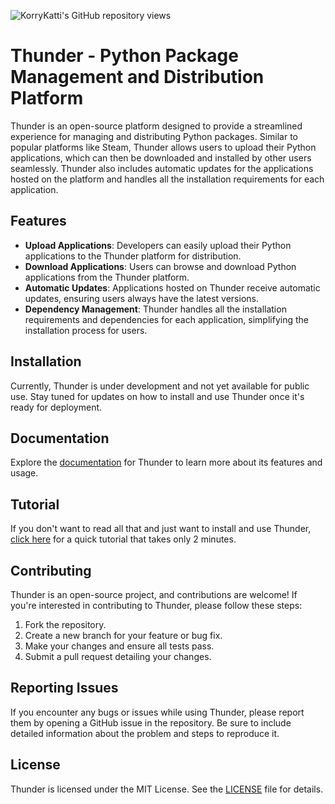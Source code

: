 ![KorryKatti's GitHub repository views](https://komarev.com/ghpvc/?username=KorryKatti&label=Repo+Views&color=brightgreen)


# Thunder - Python Package Management and Distribution Platform

Thunder is an open-source platform designed to provide a streamlined experience for managing and distributing Python packages. Similar to popular platforms like Steam, Thunder allows users to upload their Python applications, which can then be downloaded and installed by other users seamlessly. Thunder also includes automatic updates for the applications hosted on the platform and handles all the installation requirements for each application.

## Features

- **Upload Applications**: Developers can easily upload their Python applications to the Thunder platform for distribution.
- **Download Applications**: Users can browse and download Python applications from the Thunder platform.
- **Automatic Updates**: Applications hosted on Thunder receive automatic updates, ensuring users always have the latest versions.
- **Dependency Management**: Thunder handles all the installation requirements and dependencies for each application, simplifying the installation process for users.

## Installation

Currently, Thunder is under development and not yet available for public use. Stay tuned for updates on how to install and use Thunder once it's ready for deployment.

## Documentation

Explore the [documentation](https://example.com) for Thunder to learn more about its features and usage.

## Tutorial

If you don't want to read all that and just want to install and use Thunder, [click here](https://example.com) for a quick tutorial that takes only 2 minutes.

## Contributing

Thunder is an open-source project, and contributions are welcome! If you're interested in contributing to Thunder, please follow these steps:

1. Fork the repository.
2. Create a new branch for your feature or bug fix.
3. Make your changes and ensure all tests pass.
4. Submit a pull request detailing your changes.

## Reporting Issues

If you encounter any bugs or issues while using Thunder, please report them by opening a GitHub issue in the repository. Be sure to include detailed information about the problem and steps to reproduce it.

## License

Thunder is licensed under the MIT License. See the [LICENSE](LICENSE) file for details.
